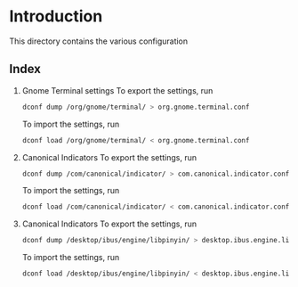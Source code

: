 # Introduction
This directory contains the various configuration

## Index
1. Gnome Terminal settings
    To export the settings, run
    ```bash
    dconf dump /org/gnome/terminal/ > org.gnome.terminal.conf
    ```

    To import the settings, run
    ```bash
    dconf load /org/gnome/terminal/ < org.gnome.terminal.conf
    ```
1. Canonical Indicators
    To export the settings, run
    ```bash
    dconf dump /com/canonical/indicator/ > com.canonical.indicator.conf
    ```

    To import the settings, run
    ```bash
    dconf load /com/canonical/indicator/ < com.canonical.indicator.conf
    ```
1. Canonical Indicators
    To export the settings, run
    ```bash
    dconf dump /desktop/ibus/engine/libpinyin/ > desktop.ibus.engine.libpinyin.conf
    ```

    To import the settings, run
    ```bash
    dconf load /desktop/ibus/engine/libpinyin/ < desktop.ibus.engine.libpinyin.conf
    ```
